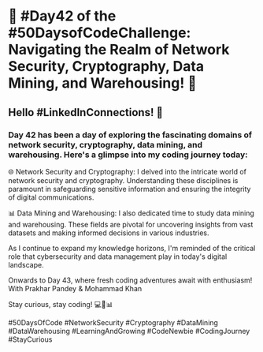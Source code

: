 # 🚀 #Day42 of the #50DaysofCodeChallenge: Navigating the Realm of Network Security, Cryptography, Data Mining, and Warehousing! 🚀

## Hello #LinkedInConnections! 👋

### Day 42 has been a day of exploring the fascinating domains of network security, cryptography, data mining, and warehousing. Here's a glimpse into my coding journey today:

🌐 Network Security and Cryptography: I delved into the intricate world of network security and cryptography. Understanding these disciplines is paramount in safeguarding sensitive information and ensuring the integrity of digital communications.

📊 Data Mining and Warehousing: I also dedicated time to study data mining and warehousing. These fields are pivotal for uncovering insights from vast datasets and making informed decisions in various industries.

As I continue to expand my knowledge horizons, I'm reminded of the critical role that cybersecurity and data management play in today's digital landscape.

Onwards to Day 43, where fresh coding adventures await with enthusiasm! With Prakhar Pandey & Mohammad Khan

Stay curious, stay coding! 💻🔐📊

#50DaysOfCode #NetworkSecurity #Cryptography #DataMining #DataWarehousing #LearningAndGrowing #CodeNewbie #CodingJourney #StayCurious